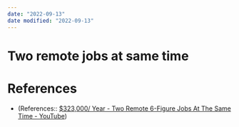 ```yaml
---
date: "2022-09-13"
date modified: "2022-09-13"
---
```


# Two remote jobs at same time

# References
- (References:: [$323,000/ Year - Two Remote 6-Figure Jobs At The Same Time - YouTube](https://www.youtube.com/watch?v=JiaNNmdehN4))
